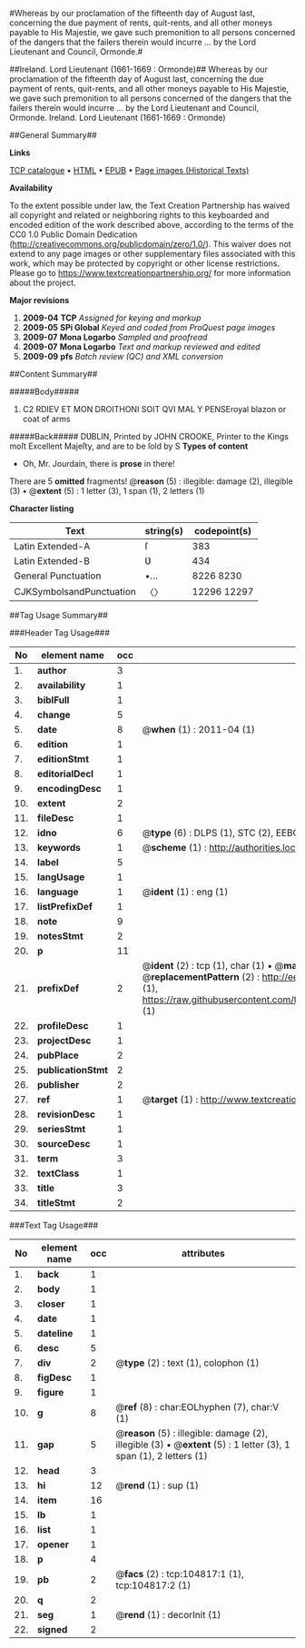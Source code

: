 #Whereas by our proclamation of the fifteenth day of August last, concerning the due payment of rents, quit-rents, and all other moneys payable to His Majestie, we gave such premonition to all persons concerned of the dangers that the failers therein would incurre ... by the Lord Lieutenant and Council, Ormonde.#

##Ireland. Lord Lieutenant (1661-1669 : Ormonde)##
Whereas by our proclamation of the fifteenth day of August last, concerning the due payment of rents, quit-rents, and all other moneys payable to His Majestie, we gave such premonition to all persons concerned of the dangers that the failers therein would incurre ... by the Lord Lieutenant and Council, Ormonde.
Ireland. Lord Lieutenant (1661-1669 : Ormonde)

##General Summary##

**Links**

[TCP catalogue](http://www.ota.ox.ac.uk/tcp/)  • 
[HTML](http://tei.it.ox.ac.uk/tcp/Texts-HTML/free/A46/A46112.html)  • 
[EPUB](http://tei.it.ox.ac.uk/tcp/Texts-EPUB/free/A46/A46112.epub) • 
[Page images (Historical Texts)](https://historicaltexts.jisc.ac.uk/eebo-16140716e)

**Availability**

To the extent possible under law, the Text Creation Partnership has waived all copyright and related or neighboring rights to this keyboarded and encoded edition of the work described above, according to the terms of the CC0 1.0 Public Domain Dedication (http://creativecommons.org/publicdomain/zero/1.0/). This waiver does not extend to any page images or other supplementary files associated with this work, which may be protected by copyright or other license restrictions. Please go to https://www.textcreationpartnership.org/ for more information about the project.

**Major revisions**

1. __2009-04__ __TCP__ *Assigned for keying and markup*
1. __2009-05__ __SPi Global__ *Keyed and coded from ProQuest page images*
1. __2009-07__ __Mona Logarbo__ *Sampled and proofread*
1. __2009-07__ __Mona Logarbo__ *Text and markup reviewed and edited*
1. __2009-09__ __pfs__ *Batch review (QC) and XML conversion*

##Content Summary##

#####Body#####

1. C2 RDIEV ET MON DROITHONI SOIT QVI MAL Y PENSEroyal blazon or coat of arms

#####Back#####
DƲBLIN, Printed by JOHN CROOKE, Printer to the Kings moſt Excellent Majeſty, and are to be ſold by S
**Types of content**

  * Oh, Mr. Jourdain, there is **prose** in there!

There are 5 **omitted** fragments! 
 @__reason__ (5) : illegible: damage (2), illegible (3)  •  @__extent__ (5) : 1 letter (3), 1 span (1), 2 letters (1)

**Character listing**


|Text|string(s)|codepoint(s)|
|---|---|---|
|Latin Extended-A|ſ|383|
|Latin Extended-B|Ʋ|434|
|General Punctuation|•…|8226 8230|
|CJKSymbolsandPunctuation|〈〉|12296 12297|

##Tag Usage Summary##

###Header Tag Usage###

|No|element name|occ|attributes|
|---|---|---|---|
|1.|__author__|3||
|2.|__availability__|1||
|3.|__biblFull__|1||
|4.|__change__|5||
|5.|__date__|8| @__when__ (1) : 2011-04 (1)|
|6.|__edition__|1||
|7.|__editionStmt__|1||
|8.|__editorialDecl__|1||
|9.|__encodingDesc__|1||
|10.|__extent__|2||
|11.|__fileDesc__|1||
|12.|__idno__|6| @__type__ (6) : DLPS (1), STC (2), EEBO-CITATION (1), OCLC (1), VID (1)|
|13.|__keywords__|1| @__scheme__ (1) : http://authorities.loc.gov/ (1)|
|14.|__label__|5||
|15.|__langUsage__|1||
|16.|__language__|1| @__ident__ (1) : eng (1)|
|17.|__listPrefixDef__|1||
|18.|__note__|9||
|19.|__notesStmt__|2||
|20.|__p__|11||
|21.|__prefixDef__|2| @__ident__ (2) : tcp (1), char (1)  •  @__matchPattern__ (2) : ([0-9\-]+):([0-9IVX]+) (1), (.+) (1)  •  @__replacementPattern__ (2) : http://eebo.chadwyck.com/downloadtiff?vid=$1&page=$2 (1), https://raw.githubusercontent.com/textcreationpartnership/Texts/master/tcpchars.xml#$1 (1)|
|22.|__profileDesc__|1||
|23.|__projectDesc__|1||
|24.|__pubPlace__|2||
|25.|__publicationStmt__|2||
|26.|__publisher__|2||
|27.|__ref__|1| @__target__ (1) : http://www.textcreationpartnership.org/docs/. (1)|
|28.|__revisionDesc__|1||
|29.|__seriesStmt__|1||
|30.|__sourceDesc__|1||
|31.|__term__|3||
|32.|__textClass__|1||
|33.|__title__|3||
|34.|__titleStmt__|2||


###Text Tag Usage###

|No|element name|occ|attributes|
|---|---|---|---|
|1.|__back__|1||
|2.|__body__|1||
|3.|__closer__|1||
|4.|__date__|1||
|5.|__dateline__|1||
|6.|__desc__|5||
|7.|__div__|2| @__type__ (2) : text (1), colophon (1)|
|8.|__figDesc__|1||
|9.|__figure__|1||
|10.|__g__|8| @__ref__ (8) : char:EOLhyphen (7), char:V (1)|
|11.|__gap__|5| @__reason__ (5) : illegible: damage (2), illegible (3)  •  @__extent__ (5) : 1 letter (3), 1 span (1), 2 letters (1)|
|12.|__head__|3||
|13.|__hi__|12| @__rend__ (1) : sup (1)|
|14.|__item__|16||
|15.|__lb__|1||
|16.|__list__|1||
|17.|__opener__|1||
|18.|__p__|4||
|19.|__pb__|2| @__facs__ (2) : tcp:104817:1 (1), tcp:104817:2 (1)|
|20.|__q__|2||
|21.|__seg__|1| @__rend__ (1) : decorInit (1)|
|22.|__signed__|2||
